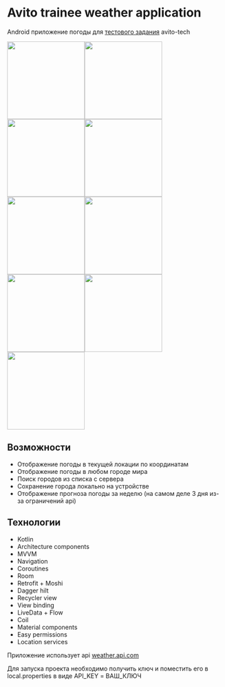 # Avito trainee weather application
Android приложение погоды для [тестового задания](https://github.com/avito-tech/android-trainee-task-2021) avito-tech

<img src="https://media.giphy.com/media/4Mh8qPJxJMpf0q7v2Y/giphy.gif" width="180"/><img src="https://user-images.githubusercontent.com/33917440/197384014-c31c233c-52c7-44e4-a26a-31090bcceb05.jpg" width="180"/><img src="https://user-images.githubusercontent.com/33917440/197384036-88836748-ff4b-4f5f-a940-969bc967b138.jpg" width="180"/><img src="https://user-images.githubusercontent.com/33917440/197384063-ef46f76a-5cae-4094-af3c-8867415384ba.jpg" width="180"/><img src="https://user-images.githubusercontent.com/33917440/197384087-74e14835-3632-47c6-af3a-7e1d0cc95bc9.jpg" width="180"/><img src="https://user-images.githubusercontent.com/33917440/197384099-14e31c3a-4767-43f9-98fc-aeb6e8ed03d2.jpg" width="180"/><img src="https://user-images.githubusercontent.com/33917440/197384117-cc242c73-8ea5-4b0b-a924-23250b7ad206.jpg" width="180"/><img src="https://user-images.githubusercontent.com/33917440/197384131-2bb48b92-f0e6-4238-bbbb-2dc438af190d.jpg" width="180"/><img src="https://user-images.githubusercontent.com/33917440/197384146-e0007b45-d3a8-4f94-bd13-b5e5dde54908.jpg" width="180"/>





## Возможности
* Отображение погоды в текущей локации по координатам
* Отображение погоды в любом городе мира
* Поиск городов из списка с сервера
* Сохранение города локально на устройстве
* Отображение прогноза погоды за неделю (на самом деле 3 дня из-за ограничений api)

## Технологии
* Kotlin
* Architecture components
* MVVM
* Navigation
* Coroutines
* Room
* Retrofit + Moshi
* Dagger hilt
* Recycler view
* View binding
* LiveData + Flow
* Coil
* Material components
* Easy permissions
* Location services

Приложение использует api [weather.api.com](https://www.weatherapi.com/)

Для запуска проекта необходимо получить ключ и поместить его в local.properties в виде API_KEY = ВАШ_КЛЮЧ
